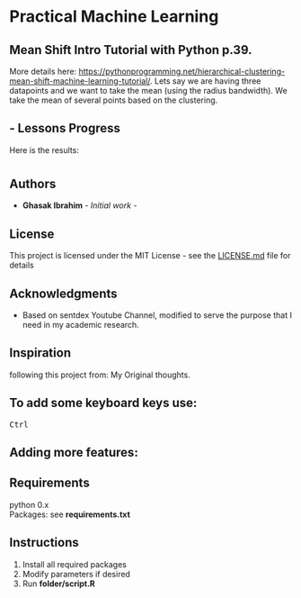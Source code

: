 # Practical Machine Learning
## Mean Shift Intro Tutorial with Python p.39.
More details here:
https://pythonprogramming.net/hierarchical-clustering-mean-shift-machine-learning-tutorial/.
Lets say we are having three datapoints and we want to take the mean (using the radius bandwidth). We take the mean of several points based on the clustering.
## - Lessons Progress
Here is the results:
![]()

#
## Authors

* **Ghasak Ibrahim** - *Initial work* -

## License
This project is licensed under the MIT License - see the [LICENSE.md](LICENSE.md) file for details
## Acknowledgments
* Based on sentdex Youtube Channel, modified to serve the purpose that I need in my academic research.

## Inspiration
following this project from:
My Original thoughts.


## To add some keyboard keys use:
<kbd>Ctrl</kbd>
## Adding more features:
## Requirements
python 0.x <br />
Packages: see **requirements.txt** <br />
## Instructions
1. Install all required packages
2. Modify parameters if desired
3. Run **folder/script.R**
